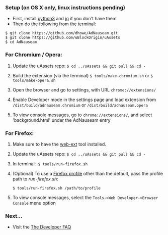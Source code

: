 ### Setup (on OS X  only, linux instructions pending)

* First, install [python3](https://docs.python-guide.org/starting/install3/osx/) and [jq](https://stedolan.github.io/jq/) if you don't have them 
* Then do the following from the terminal:
```
$ git clone https://github.com/dhowe/AdNauseam.git
$ git clone https://github.com/uBlockOrigin/uAssets
$ cd AdNauseam
```

### For Chromium / Opera:

1. Update the uAssets repo:
```$ cd ../uAssets && git pull && cd -```

1. Build the extension (via the terminal)
```$ tools/make-chromium.sh```
or 
```$ tools/make-opera.sh```

1. Open the browser and go to settings, with URL ```chrome://extensions/```

1. Enable Developer mode in the settings page and load extension from ```/dist/build/adnauseam.chromium``` or ```/dist/build/adnauseam.opera```

1. To view console messages, go to ```chrome://extensions/```, and select 'background.html' under the AdNauseam entry

<!--
### For Firefox:

  _Note: [Developer](https://www.mozilla.org/en-US/firefox/developer/) builds are now required for development_

1. Open Firefox with the profile you intend to use, then go to ```about:config```, then set ```xpinstall.signatures.required``` to false     
(Make sure that you open the profile manually rather than open it through $ tools/run-ff.sh. Nothing is saved in profiles opened through jpm)

2. Make sure you have [jpm](https://www.npmjs.com/package/jpm) installed

3. In terminal:` $ tools/run-ff.sh`

  _Note: If your Firefox dev version is not in the usual location, you will need to change FIREFOX_BIN in 'tools/run-ff.sh'_

4. (Optional) To use a [Firefox profile](https://support.mozilla.org/en-US/kb/profile-manager-create-and-remove-firefox-profiles) other than the default, pass the profile path to _run-ff.sh_:

    ````$ tools/run-ff.sh /path/to/profile```` 

5. To view console messages, select the ```Tools->Web Developer->Browser Console``` menu option

-->

### For Firefox:

1. Make sure to have the [web-ext](https://developer.mozilla.org/en-US/Add-ons/WebExtensions/Getting_started_with_web-ext) tool installed. 

1. Update the uAssets repo:
```$ cd ../uAssets && git pull && cd -```

2. In terminal:` $ tools/run-firefox.sh`

3. (Optional) To use a [Firefox profile](https://support.mozilla.org/en-US/kb/profile-manager-create-and-remove-firefox-profiles) other than the default, pass the profile path to _run-firefox.sh_:

    ````$ tools/run-firefox.sh /path/to/profile```` 

4. To view console messages, select the ```Tools->Web Developer->Browser Console``` menu option



### Next...

- Visit the [The Developer FAQ](https://github.com/dhowe/AdNauseam/wiki/Developer-FAQ)


